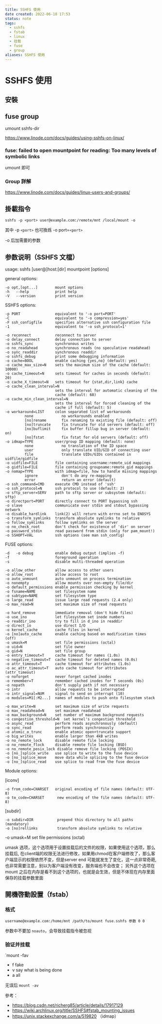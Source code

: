 ```yaml
---
title: SSHFS 使用
date created: 2022-06-18 17:53
status: note
tags:
  - sshfs
  - fstab
  - linux
  - 挂载
  - fuse
  - group
aliases: SSHFS 使用
---
```

# SSHFS 使用

## 安裝

## fuse group

umount sshfs-dir

https://www.linode.com/docs/guides/using-sshfs-on-linux/

### fuse: failed to open mountpoint for reading: Too many levels of symbolic links
umount 即可

### Group 詳解

https://www.linode.com/docs/guides/linux-users-and-groups/

## 掛載指令

```
sshfs -p <port> user@example.com:/remote/mnt /local/mount -o
```
其中 -p `<port>` 也可換爲 -o port=`<port>`

-o 后加需要的参数

## 参数说明（SSHFS 文檔）

usage: sshfs [user@]host:[dir] mountpoint [options]

general options:

    -o opt,[opt...]        mount options
    -h   --help            print help
    -V   --version         print version

SSHFS options:

    -p PORT                equivalent to '-o port=PORT'
    -C                     equivalent to '-o compression=yes'
    -F ssh_configfile      specifies alternative ssh configuration file
    -1                     equivalent to '-o ssh_protocol=1'
	
    -o reconnect           reconnect to server
    -o delay_connect       delay connection to server
    -o sshfs_sync          synchronous writes
    -o no_readahead        synchronous reads (no speculative readahead)
    -o sync_readdir        synchronous readdir
    -o sshfs_debug         print some debugging information
    -o cache=BOOL          enable caching {yes,no} (default: yes)
    -o cache_max_size=N    sets the maximum size of the cache (default: 10000)
    -o cache_timeout=N     sets timeout for caches in seconds (default: 20)
    -o cache_X_timeout=N   sets timeout for {stat,dir,link} cache
    -o cache_clean_interval=N
                           sets the interval for automatic cleaning of the
                           cache (default: 60)
    -o cache_min_clean_interval=N
                           sets the interval for forced cleaning of the
                           cache if full (default: 5)
    -o workaround=LIST     colon separated list of workarounds
             none             no workarounds enabled
             [no]rename       fix renaming to existing file (default: off)
             [no]truncate     fix truncate for old servers (default: off)
             [no]buflimit     fix buffer fillup bug in server (default: on)
             [no]fstat        fix fstat for old servers (default: off)
    -o idmap=TYPE          user/group ID mapping (default: none)
             none             no translation of the ID space
             user             only translate UID/GID of connecting user
             file             translate UIDs/GIDs contained in uidfile/gidfile
    -o uidfile=FILE        file containing username:remote_uid mappings
    -o gidfile=FILE        file containing groupname:remote_gid mappings
    -o nomap=TYPE          with idmap=file, how to handle missing mappings
             ignore           don't do any re-mapping
             error            return an error (default)
    -o ssh_command=CMD     execute CMD instead of 'ssh'
    -o ssh_protocol=N      ssh protocol to use (default: 2)
    -o sftp_server=SERV    path to sftp server or subsystem (default: sftp)
    -o directport=PORT     directly connect to PORT bypassing ssh
    -o slave               communicate over stdin and stdout bypassing network
    -o disable_hardlink    link(2) will return with errno set to ENOSYS
    -o transform_symlinks  transform absolute symlinks to relative
    -o follow_symlinks     follow symlinks on the server
    -o no_check_root       don't check for existence of 'dir' on server
    -o password_stdin      read password from stdin (only for pam_mount!)
    -o SSHOPT=VAL          ssh options (see man ssh_config)

FUSE options:

    -d   -o debug          enable debug output (implies -f)
    -f                     foreground operation
    -s                     disable multi-threaded operation

    -o allow_other         allow access to other users
    -o allow_root          allow access to root
    -o auto_unmount        auto unmount on process termination
    -o nonempty            allow mounts over non-empty file/dir
    -o default_permissions enable permission checking by kernel
    -o fsname=NAME         set filesystem name
    -o subtype=NAME        set filesystem type
    -o large_read          issue large read requests (2.4 only)
    -o max_read=N          set maximum size of read requests

    -o hard_remove         immediate removal (don't hide files)
    -o use_ino             let filesystem set inode numbers
    -o readdir_ino         try to fill in d_ino in readdir
    -o direct_io           use direct I/O
    -o kernel_cache        cache files in kernel
    -o [no]auto_cache      enable caching based on modification times (off)
    -o umask=M             set file permissions (octal)
    -o uid=N               set file owner
    -o gid=N               set file group
    -o entry_timeout=T     cache timeout for names (1.0s)
    -o negative_timeout=T  cache timeout for deleted names (0.0s)
    -o attr_timeout=T      cache timeout for attributes (1.0s)
    -o ac_attr_timeout=T   auto cache timeout for attributes (attr_timeout)
    -o noforget            never forget cached inodes
    -o remember=T          remember cached inodes for T seconds (0s)
    -o nopath              don't supply path if not necessary
    -o intr                allow requests to be interrupted
    -o intr_signal=NUM     signal to send on interrupt (10)
    -o modules=M1[:M2...]  names of modules to push onto filesystem stack

    -o max_write=N         set maximum size of write requests
    -o max_readahead=N     set maximum readahead
    -o max_background=N    set number of maximum background requests
    -o congestion_threshold=N  set kernel's congestion threshold
    -o async_read          perform reads asynchronously (default)
    -o sync_read           perform reads synchronously
    -o atomic_o_trunc      enable atomic open+truncate support
    -o big_writes          enable larger than 4kB writes
    -o no_remote_lock      disable remote file locking
    -o no_remote_flock     disable remote file locking (BSD)
    -o no_remote_posix_lock disable remove file locking (POSIX)
    -o [no_]splice_write   use splice to write to the fuse device
    -o [no_]splice_move    move data while splicing to the fuse device
    -o [no_]splice_read    use splice to read from the fuse device

Module options:

[iconv]

    -o from_code=CHARSET   original encoding of file names (default: UTF-8)
    -o to_code=CHARSET      new encoding of the file names (default: UTF-8)

[subdir]

    -o subdir=DIR           prepend this directory to all paths (mandatory)
    -o [no]rellinks         transform absolute symlinks to relative
	
	
-o umask=M
    set file permissions (octal) 
	
umask 选项，这个选项用于设置挂载后的文件的权限，如果使用这个选项，那么挂载后, 在client端的权限无法进行修改，如果用chmod在客户端修改了，那么客户端显示的权限依然不变，但是server end 可能就发生了变化，这一点非常奇葩,也非常需要注意，别以为客户端没有改变，服务端也不会改变； 另外这个选项在 mount 之后在内存是看不到这个选项的，也就是会生效，但是不体现在内存里面保存的挂载参数里面


## 開機啓動設置（fstab）

### 格式

```
username@example.com:/home/mnt /path/to/mount fuse.sshfs 参数 0 0
```

参数中不要加 `noauto`，会导致挂载指令被忽视

### 验证并挂载

`mount -fav

- f fake
- v say what is being done
- a all

无误后 `mount -av`

參考： 
- https://blog.csdn.net/richerg85/article/details/17917129
- https://wiki.archlinux.org/title/SSHFS#fstab_mounting_issues
- https://unix.stackexchange.com/a/519820 （idmap）







